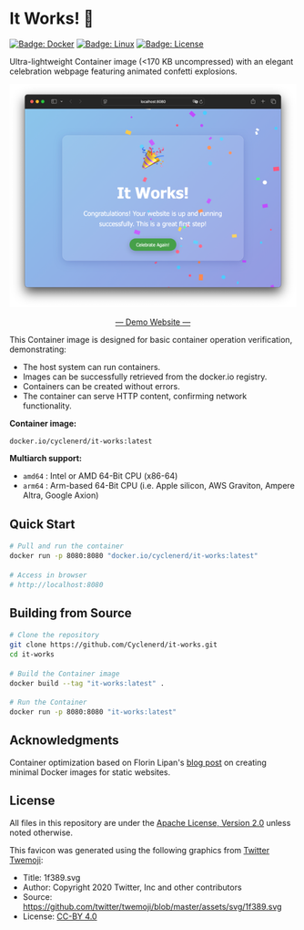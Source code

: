 # It Works! 🎉

[![Badge: Docker](https://img.shields.io/badge/Docker-%230db7ed.svg?logo=docker&logoColor=white)](#readme)
[![Badge: Linux](https://img.shields.io/badge/Linux-FCC624.svg?logo=linux&logoColor=black)](#readme)
[![Badge: License](https://img.shields.io/github/license/cyclenerd/it-works)](https://github.com/Cyclenerd/it-works/blob/master/LICENSE)

Ultra-lightweight Container image (<170 KB uncompressed) with an elegant celebration webpage featuring animated confetti explosions.

<p align="center"><a href="https://rawcdn.githack.com/Cyclenerd/it-works/969852ae34045e7dac149c9adf09e3c3231888bd/www/index.html"><img src="https://raw.githubusercontent.com/Cyclenerd/it-works/master/img/screenshot.png"></a></p>

<p align="center">
<a href="https://rawcdn.githack.com/Cyclenerd/it-works/969852ae34045e7dac149c9adf09e3c3231888bd/www/index.html">— Demo Website —</a></p>

This Container image is designed for basic container operation verification, demonstrating:

* The host system can run containers.
* Images can be successfully retrieved from the docker.io registry.
* Containers can be created without errors.
* The container can serve HTTP content, confirming network functionality.

**Container image:**

```text
docker.io/cyclenerd/it-works:latest
```

**Multiarch support:**

* `amd64` : Intel or AMD 64-Bit CPU (x86-64)
* `arm64` : Arm-based 64-Bit CPU (i.e. Apple silicon, AWS Graviton, Ampere Altra, Google Axion)

## Quick Start

```bash
# Pull and run the container
docker run -p 8080:8080 "docker.io/cyclenerd/it-works:latest"

# Access in browser
# http://localhost:8080
```

## Building from Source

```bash
# Clone the repository
git clone https://github.com/Cyclenerd/it-works.git
cd it-works

# Build the Container image
docker build --tag "it-works:latest" .

# Run the Container
docker run -p 8080:8080 "it-works:latest"
```

## Acknowledgments

Container optimization based on Florin Lipan's [blog post](https://lipanski.com/posts/smallest-docker-image-static-website) on creating minimal Docker images for static websites.

## License

All files in this repository are under the [Apache License, Version 2.0](LICENSE) unless noted otherwise.

This favicon was generated using the following graphics from [Twitter Twemoji](https://github.com/twitter/twemoji):

- Title: 1f389.svg
- Author: Copyright 2020 Twitter, Inc and other contributors
- Source: <https://github.com/twitter/twemoji/blob/master/assets/svg/1f389.svg>
- License: [CC-BY 4.0](https://creativecommons.org/licenses/by/4.0/)
